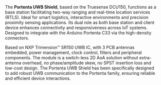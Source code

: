 <FeatureDescription>

 The **Portenta UWB Shield**, based on the Truesense DCU150, functions as a base station facilitating two-way ranging and real-time location services (RTLS). Ideal for smart logistics, interactive environments and precision proximity sensing applications. Its dual role as both base station and client device enhances connectivity and responsiveness across IoT systems. Designed to integrate with the Arduino Portenta C33 via the high-density connectors.

</FeatureDescription>


<FeatureList>
<Feature title="Truesense UWB module DCU150" image="world-map">
Based on NXP Trimension™ SR150 UWB IC, with 3 PCB antennas embedded, power management, clock control, filters and peripheral components. The module is a switch-less 2D AoA solution without extra-antenna overhead, no phase/amplitude skew, no SPST insertion loss and low-cost design.

<FeatureWrapper>
  <FeatureLink title="Datasheet" url="https://ultrawideband.truesense.it/wp-content/uploads/2023/08/TRUESENSE-DCU150_Datasheet-DRAFT_V1.7.pdf" download blank/>
</FeatureWrapper>
</Feature>

<Feature title="Portenta C33 compatibility" image="portenta-form-factor">
The Portenta UWB Shield has been specifically designed to add robust UWB communication to the Portenta family, ensuring reliable and efficient device interactions.

</Feature>

</FeatureList>
